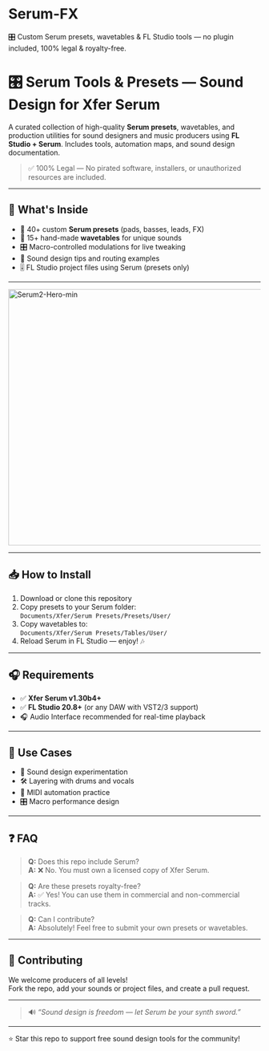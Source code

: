 # Serum-FX
🎛️ Custom Serum presets, wavetables &amp; FL Studio tools — no plugin included, 100% legal &amp; royalty-free.

# 🎛️ Serum Tools & Presets — Sound Design for Xfer Serum

A curated collection of high-quality **Serum presets**, wavetables, and production utilities for sound designers and music producers using **FL Studio + Serum**. Includes tools, automation maps, and sound design documentation.

> ✅ 100% Legal — No pirated software, installers, or unauthorized resources are included.

---

## 🚀 What's Inside

- 🎹 40+ custom **Serum presets** (pads, basses, leads, FX)
- 🔁 15+ hand-made **wavetables** for unique sounds
- 🎛️ Macro-controlled modulations for live tweaking
- 📘 Sound design tips and routing examples
- 🎚️ FL Studio project files using Serum (presets only)
---

<img width="800" height="511" alt="Serum2-Hero-min" src="https://github.com/user-attachments/assets/6570630b-e84a-43e7-acab-2fe205df8515" />


---

## 📥 How to Install

1. Download or clone this repository  
2. Copy presets to your Serum folder:  
   `Documents/Xfer/Serum Presets/Presets/User/`
3. Copy wavetables to:  
   `Documents/Xfer/Serum Presets/Tables/User/`
4. Reload Serum in FL Studio — enjoy! 🎶

---

## 🎧 Requirements

- ✅ **Xfer Serum v1.30b4+**
- ✅ **FL Studio 20.8+** (or any DAW with VST2/3 support)
- 🎧 Audio Interface recommended for real-time playback

---

## 🧠 Use Cases

- 🧪 Sound design experimentation
- 🛠️ Layering with drums and vocals
- 🎼 MIDI automation practice
- 🎛️ Macro performance design

---

## ❓ FAQ

> **Q:** Does this repo include Serum?  
> **A:** ❌ No. You must own a licensed copy of Xfer Serum.

> **Q:** Are these presets royalty-free?  
> **A:** ✅ Yes! You can use them in commercial and non-commercial tracks.

> **Q:** Can I contribute?  
> **A:** Absolutely! Feel free to submit your own presets or wavetables.

---

## 🤝 Contributing

We welcome producers of all levels!  
Fork the repo, add your sounds or project files, and create a pull request.

---


> 🔊 _“Sound design is freedom — let Serum be your synth sword.”_

---

⭐️ Star this repo to support free sound design tools for the community!
